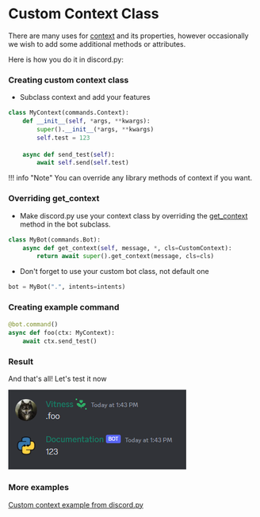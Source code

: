 # Custom Context Class

There are many uses for [context](https://discordpy.readthedocs.io/en/latest/ext/commands/api.html?#discord.ext.commands.Context) and its properties, however occasionally we wish to add some additional methods or attributes.

Here is how you do it in discord.py:

### Creating custom context class

* Subclass context and add your features

```py
class MyContext(commands.Context):
    def __init__(self, *args, **kwargs):
        super().__init__(*args, **kwargs)
        self.test = 123

    async def send_test(self):
        await self.send(self.test)
```

!!! info "Note"
    You can override any library methods of context if you want.

### Overriding get_context

* Make discord.py use your context class by overriding the [get_context](https://discordpy.readthedocs.io/en/stable/ext/commands/api.html?#discord.ext.commands.Bot.get_context) method in the bot subclass.

```py
class MyBot(commands.Bot):
    async def get_context(self, message, *, cls=CustomContext):
        return await super().get_context(message, cls=cls)
```

* Don't forget to use your custom bot class, not default one

```py
bot = MyBot(".", intents=intents)
```

### Creating example command

```py
@bot.command()
async def foo(ctx: MyContext):
    await ctx.send_test()
```

### Result

And that's all! Let's test it now

![Showcase](assets/custom-context/1.png)

### More examples

[Custom context example from discord.py](https://github.com/Rapptz/discord.py/blob/master/examples/custom_context.py)
